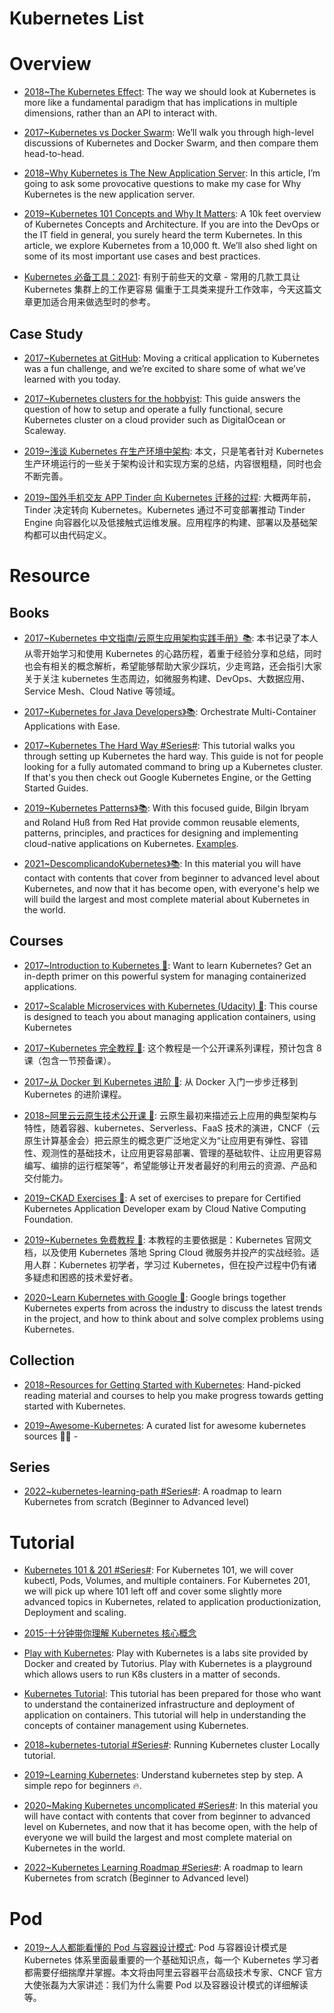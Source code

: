 # Kubernetes List

# Overview

- [2018~The Kubernetes Effect](https://www.infoq.com/articles/kubernetes-effect): The way we should look at Kubernetes is more like a fundamental paradigm that has implications in multiple dimensions, rather than an API to interact with.

- [2017~Kubernetes vs Docker Swarm](https://platform9.com/blog/kubernetes-docker-swarm-compared/): We’ll walk you through high-level discussions of Kubernetes and Docker Swarm, and then compare them head-to-head.

- [2018~Why Kubernetes is The New Application Server](https://hn.premii.com/#/article/17516706): In this article, I’m going to ask some provocative questions to make my case for Why Kubernetes is the new application server.

- [2019~Kubernetes 101 Concepts and Why It Matters](https://www.magalix.com/blog/kubernetes-101-concepts-and-why-it-matters): A 10k feet overview of Kubernetes Concepts and Architecture. If you are into the DevOps or the IT field in general, you surely heard the term Kubernetes. In this article, we explore Kubernetes from a 10,000 ft. We’ll also shed light on some of its most important use cases and best practices.

- [Kubernetes 必备工具：2021](https://mp.weixin.qq.com/s/NBaG_Otl9hjj2fUJm6sAPQ): 有别于前些天的文章 - 常用的几款工具让 Kubernetes 集群上的工作更容易 偏重于工具类来提升工作效率，今天这篇文章更加适合用来做选型时的参考。

## Case Study

- [2017~Kubernetes at GitHub](https://githubengineering.com/kubernetes-at-github/): Moving a critical application to Kubernetes was a fun challenge, and we’re excited to share some of what we’ve learned with you today.

- [2017~Kubernetes clusters for the hobbyist](https://github.com/hobby-kube/guide#cluster-size): This guide answers the question of how to setup and operate a fully functional, secure Kubernetes cluster on a cloud provider such as DigitalOcean or Scaleway.

- [2019~浅谈 Kubernetes 在生产环境中架构](https://mp.weixin.qq.com/s/dbH3E51TKEqCgcFu-isbXQ): 本文，只是笔者针对 Kubernetes 生产环境运行的一些关于架构设计和实现方案的总结，内容很粗糙，同时也会不断完善。

- [2019~国外手机交友 APP Tinder 向 Kubernetes 迁移的过程](https://mp.weixin.qq.com/s/rTTeXk83nGdNcXQHzCjbVw): 大概两年前，Tinder 决定转向 Kubernetes。Kubernetes 通过不可变部署推动 Tinder Engine 向容器化以及低接触式运维发展。应用程序的构建、部署以及基础架构都可以由代码定义。

# Resource

## Books

- [2017~Kubernetes 中文指南/云原生应用架构实践手册》📚](https://jimmysong.io/kubernetes-handbook/): 本书记录了本人从零开始学习和使用 Kubernetes 的心路历程，着重于经验分享和总结，同时也会有相关的概念解析，希望能够帮助大家少踩坑，少走弯路，还会指引大家关于关注 kubernetes 生态周边，如微服务构建、DevOps、大数据应用、Service Mesh、Cloud Native 等领域。

- [2017~Kubernetes for Java Developers》📚](https://www.oreilly.com/programming/free/files/kubernetes-for-java-developers.pdf): Orchestrate Multi-Container Applications with Ease.

- [2017~Kubernetes The Hard Way #Series#](https://github.com/kelseyhightower/kubernetes-the-hard-way): This tutorial walks you through setting up Kubernetes the hard way. This guide is not for people looking for a fully automated command to bring up a Kubernetes cluster. If that's you then check out Google Kubernetes Engine, or the Getting Started Guides.

- [2019~Kubernetes Patterns》📚](https://www.oreilly.com/library/view/kubernetes-patterns/9781492050278/): With this focused guide, Bilgin Ibryam and Roland Huß from Red Hat provide common reusable elements, patterns, principles, and practices for designing and implementing cloud-native applications on Kubernetes. [Examples](https://github.com/k8spatterns/examples).

- [2021~DescomplicandoKubernetes》📚](https://github.com/badtuxx/DescomplicandoKubernetes): In this material you will have contact with contents that cover from beginner to advanced level about Kubernetes, and now that it has become open, with everyone's help we will build the largest and most complete material about Kubernetes in the world.

## Courses

- [2017~Introduction to Kubernetes 🎥](https://www.edx.org/course/introduction-to-kubernetes): Want to learn Kubernetes? Get an in-depth primer on this powerful system for managing containerized applications.

- [2017~Scalable Microservices with Kubernetes (Udacity) 🎥](https://www.udacity.com/course/scalable-microservices-with-kubernetes--ud615): This course is designed to teach you about managing application containers, using Kubernetes

- [2017~Kubernetes 完全教程 🎥](https://github.com/jolestar/kubernetes-complete-course): 这个教程是一个公开课系列课程，预计包含 8 课（包含一节预备课）。

- [2017~从 Docker 到 Kubernetes 进阶 🎥](https://www.qikqiak.com/k8s-book/): 从 Docker 入门一步步迁移到 Kubernetes 的进阶课程。

- [2018~阿里云云原生技术公开课 🎥](https://edu.aliyun.com/roadmap/cloudnative#course): 云原生最初来描述云上应用的典型架构与特性，随着容器、kubernetes、Serverless、FaaS 技术的演进，CNCF（云原生计算基金会）把云原生的概念更广泛地定义为“让应用更有弹性、容错性、观测性的基础技术，让应用更容易部署、管理的基础软件、让应用更容易编写、编排的运行框架等”，希望能够让开发者最好的利用云的资源、产品和交付能力。

- [2019~CKAD Exercises 🎥](https://github.com/dgkanatsios/CKAD-exercises): A set of exercises to prepare for Certified Kubernetes Application Developer exam by Cloud Native Computing Foundation.

- [2019~Kubernetes 免费教程 🎥](https://kuboard.cn/learning/): 本教程的主要依据是：Kubernetes 官网文档，以及使用 Kubernetes 落地 Spring Cloud 微服务并投产的实战经验。适用人群：Kubernetes 初学者，学习过 Kubernetes，但在投产过程中仍有诸多疑虑和困惑的技术爱好者。

- [2020~Learn Kubernetes with Google 🎥](https://learnkubernetes.withgoogle.com/): Google brings together Kubernetes experts from across the industry to discuss the latest trends in the project, and how to think about and solve complex problems using Kubernetes.

## Collection

- [2018~Resources for Getting Started with Kubernetes](https://vsupalov.com/getting-started-with-kubernetes/): Hand-picked reading material and courses to help you make progress towards getting started with Kubernetes.

- [2019~Awesome-Kubernetes](https://github.com/ramitsurana/awesome-kubernetes/blob/master/README.md#related-software): A curated list for awesome kubernetes sources 🚢🎉 -

## Series

- [2022~kubernetes-learning-path #Series#](https://github.com/techiescamp/kubernetes-learning-path): A roadmap to learn Kubernetes from scratch (Beginner to Advanced level)

# Tutorial

- [Kubernetes 101 & 201 #Series#](https://kubernetes.io/docs/tutorials/k8s101/): For Kubernetes 101, we will cover kubectl, Pods, Volumes, and multiple containers. For Kubernetes 201, we will pick up where 101 left off and cover some slightly more advanced topics in Kubernetes, related to application productionization, Deployment and scaling.

- [2015-十分钟带你理解 Kubernetes 核心概念](http://www.dockone.io/article/932)

- [Play with Kubernetes](https://labs.play-with-k8s.com/): Play with Kubernetes is a labs site provided by Docker and created by Tutorius. Play with Kubernetes is a playground which allows users to run K8s clusters in a matter of seconds.

- [Kubernetes Tutorial](https://www.tutorialspoint.com/kubernetes/index.htm): This tutorial has been prepared for those who want to understand the containerized infrastructure and deployment of application on containers. This tutorial will help in understanding the concepts of container management using Kubernetes.

- [2018~kubernetes-tutorial #Series#](https://github.com/KeKe-Li/kubernetes-tutorial): Running Kubernetes cluster Locally tutorial.

- [2019~Learning Kubernetes](https://github.com/knrt10/kubernetes-basicLearning): Understand kubernetes step by step. A simple repo for beginners 🔥.

- [2020~Making Kubernetes uncomplicated #Series#](https://github.com/badtuxx/DescomplicandoKubernetes): In this material you will have contact with contents that cover from beginner to advanced level on Kubernetes, and now that it has become open, with the help of everyone we will build the largest and most complete material on Kubernetes in the world.

- [2022~Kubernetes Learning Roadmap #Series#](https://github.com/techiescamp/kubernetes-learning-path): A roadmap to learn Kubernetes from scratch (Beginner to Advanced level)

# Pod

- [2019~人人都能看懂的 Pod 与容器设计模式](https://mp.weixin.qq.com/s/ANPYwvei0bS6DychViTWhQ): Pod 与容器设计模式是 Kubernetes 体系里面最重要的一个基础知识点，每一个 Kubernetes 学习者都需要仔细揣摩并掌握。本文将由阿里云容器平台高级技术专家、CNCF 官方大使张磊为大家讲述：我们为什么需要 Pod 以及容器设计模式的详细解读等。
